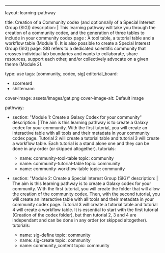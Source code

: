 ---
layout: learning-pathway

title: Creation of a Community codex (and optionnally of a Special Interest Group (SIG))
description: |
  This learning pathway will take you through the creation of a community codex, and the generation of three tables to include in your community codex page : A tool table, a tutorial table and a workflow table (Module 1).
  It is also possible to create a Special Interest Group (SIG) page. SIG refers to a dedicated scientific community that crosses individual lab boundaries and wants to collaborate, share resources, support each other, and/or collectively advocate on a given theme (Module 2).

type: use 
tags: [community, codex, sig]
editorial_board:
- scorreard
- shiltemann

cover-image: assets/images/gat.png
cover-image-alt: Default image

pathway:
  - section: "Module 1: Create a Galaxy Codex for your community"
    description: |
      The aim is this learning pathway is to create a Galaxy codex for your community.
      With the first tutorial, you will create an interactive table with all tools and their metadata in your community codex page. Tutorial 2 will create a tutorial table and tutorial 3 will create a workflow table.
      Each tutorial is a stand alone one and they can be done in any order (or skipped altogether).
    tutorials:
      - name: community-tool-table
        topic: community        
      - name: community-tutorial-table
        topic: community
      - name: community-workflow-table
        topic: community
        
  - section: "Module 2: Create a Special Interest Group (SIG)"
    description: |
      The aim is this learning pathway is to create a Galaxy codex for your community.
      With the first tutorial, you will create the folder that will allow the creation of the community codex. Then, with the second tutorial, you will create an interactive table with all tools and their metadata in your community codex page. Tutorial 3 will create a tutorial table and tutorial 4 will create a workflow table.
      It is essential to start with the first tutorial (Creation of the codex folder), but then tutorial 2, 3 and 4 are independant and can be done in any order (or skipped altogether).
    tutorials:
      - name: sig-define
        topic: community
      - name: sig-create
        topic: community        
      - name: community_content
        topic: community

        
